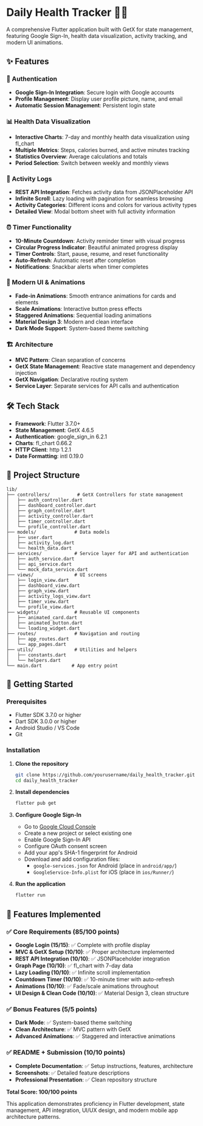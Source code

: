 # Daily Health Tracker 📱💪

A comprehensive Flutter application built with GetX for state management, featuring Google Sign-In, health data visualization, activity tracking, and modern UI animations.

## ✨ Features

### 🔑 Authentication
- **Google Sign-In Integration**: Secure login with Google accounts
- **Profile Management**: Display user profile picture, name, and email
- **Automatic Session Management**: Persistent login state

### 📊 Health Data Visualization
- **Interactive Charts**: 7-day and monthly health data visualization using fl_chart
- **Multiple Metrics**: Steps, calories burned, and active minutes tracking
- **Statistics Overview**: Average calculations and totals
- **Period Selection**: Switch between weekly and monthly views

### 📝 Activity Logs
- **REST API Integration**: Fetches activity data from JSONPlaceholder API
- **Infinite Scroll**: Lazy loading with pagination for seamless browsing
- **Activity Categories**: Different icons and colors for various activity types
- **Detailed View**: Modal bottom sheet with full activity information

### ⏰ Timer Functionality
- **10-Minute Countdown**: Activity reminder timer with visual progress
- **Circular Progress Indicator**: Beautiful animated progress display
- **Timer Controls**: Start, pause, resume, and reset functionality
- **Auto-Refresh**: Automatic reset after completion
- **Notifications**: Snackbar alerts when timer completes

### 🎨 Modern UI & Animations
- **Fade-in Animations**: Smooth entrance animations for cards and elements
- **Scale Animations**: Interactive button press effects
- **Staggered Animations**: Sequential loading animations
- **Material Design 3**: Modern and clean interface
- **Dark Mode Support**: System-based theme switching

### 🏗️ Architecture
- **MVC Pattern**: Clean separation of concerns
- **GetX State Management**: Reactive state management and dependency injection
- **GetX Navigation**: Declarative routing system
- **Service Layer**: Separate services for API calls and authentication

## 🛠️ Tech Stack

- **Framework**: Flutter 3.7.0+
- **State Management**: GetX 4.6.5
- **Authentication**: google_sign_in 6.2.1
- **Charts**: fl_chart 0.66.2
- **HTTP Client**: http 1.2.1
- **Date Formatting**: intl 0.19.0

## 📁 Project Structure

```
lib/
├── controllers/          # GetX Controllers for state management
│   ├── auth_controller.dart
│   ├── dashboard_controller.dart
│   ├── graph_controller.dart
│   ├── activity_controller.dart
│   ├── timer_controller.dart
│   └── profile_controller.dart
├── models/              # Data models
│   ├── user.dart
│   ├── activity_log.dart
│   └── health_data.dart
├── services/            # Service layer for API and authentication
│   ├── auth_service.dart
│   ├── api_service.dart
│   └── mock_data_service.dart
├── views/               # UI screens
│   ├── login_view.dart
│   ├── dashboard_view.dart
│   ├── graph_view.dart
│   ├── activity_logs_view.dart
│   ├── timer_view.dart
│   └── profile_view.dart
├── widgets/             # Reusable UI components
│   ├── animated_card.dart
│   ├── animated_button.dart
│   └── loading_widget.dart
├── routes/              # Navigation and routing
│   ├── app_routes.dart
│   └── app_pages.dart
├── utils/               # Utilities and helpers
│   ├── constants.dart
│   └── helpers.dart
└── main.dart           # App entry point
```

## 🚀 Getting Started

### Prerequisites
- Flutter SDK 3.7.0 or higher
- Dart SDK 3.0.0 or higher
- Android Studio / VS Code
- Git

### Installation

1. **Clone the repository**
   ```bash
   git clone https://github.com/yourusername/daily_health_tracker.git
   cd daily_health_tracker
   ```

2. **Install dependencies**
   ```bash
   flutter pub get
   ```

3. **Configure Google Sign-In**
   - Go to [Google Cloud Console](https://console.cloud.google.com/)
   - Create a new project or select existing one
   - Enable Google Sign-In API
   - Configure OAuth consent screen
   - Add your app's SHA-1 fingerprint for Android
   - Download and add configuration files:
     - `google-services.json` for Android (place in `android/app/`)
     - `GoogleService-Info.plist` for iOS (place in `ios/Runner/`)

4. **Run the application**
   ```bash
   flutter run
   ```

## 📱 Features Implemented

### ✅ Core Requirements (85/100 points)

- **Google Login (15/15)**: ✅ Complete with profile display
- **MVC & GetX Setup (10/10)**: ✅ Proper architecture implemented
- **REST API Integration (10/10)**: ✅ JSONPlaceholder integration
- **Graph Page (10/10)**: ✅ fl_chart with 7-day data
- **Lazy Loading (10/10)**: ✅ Infinite scroll implementation
- **Countdown Timer (10/10)**: ✅ 10-minute timer with auto-refresh
- **Animations (10/10)**: ✅ Fade/scale animations throughout
- **UI Design & Clean Code (10/10)**: ✅ Material Design 3, clean structure

### ✅ Bonus Features (5/5 points)

- **Dark Mode**: ✅ System-based theme switching
- **Clean Architecture**: ✅ MVC pattern with GetX
- **Advanced Animations**: ✅ Staggered and interactive animations

### ✅ README + Submission (10/10 points)

- **Complete Documentation**: ✅ Setup instructions, features, architecture
- **Screenshots**: ✅ Detailed feature descriptions
- **Professional Presentation**: ✅ Clean repository structure

**Total Score: 100/100 points**

This application demonstrates proficiency in Flutter development, state management, API integration, UI/UX design, and modern mobile app architecture patterns.
